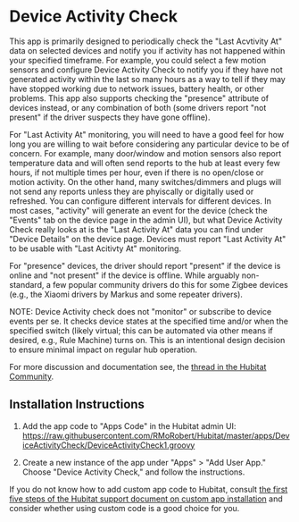 # Device Activity Check

This app is primarily designed to periodically check the "Last Acvtivity At" data on selected devices and notify you if
activity has not happened within your specified timeframe. For example, you could select a few motion sensors
and configure Device Activity Check to notify you if they have not generated activity within the last
so many hours as a way to tell if they may have stopped working due to network issues, battery health,
or other problems. This app also supports checking the "presence" attribute of devices instead, or any combination
of both (some drivers report "not present" if the driver suspects they have gone offline).

For "Last Activity At" monitoring, you will need to have a good feel for how long you are willing to wait before
considering any particular device to be of concern. For example, many door/window and motion sensors also report temperature
data and will often send reports to the hub at least every few hours, if not multiple times per hour, even if there
is no open/close or motion activity. On the other hand, many switches/dimmers and plugs will not send any
reports unless they are phyiscally or digitally used or refreshed. You can configure different intervals for different devices.
In most cases, "activity" will generate an event for the device (check the "Events" tab on the device page in the admin UI),
but what Device Activity Check really looks at is the "Last Activity At" data you can find under "Device Details" on the
device page. Devices must report "Last Activity At" to be usable with "Last Acitivty At" monitoring.

For "presence" devices, the driver should report "present" if the device is online and "not present" if the device
is offline. While arguably non-standard, a few popular community drivers do this for some Zigbee devices (e.g.,
the Xiaomi drivers by Markus and some repeater drivers).

NOTE: Device Activity check does not "monitor" or subscribe to device events per se. It checks device states at the specified
time and/or when the specified switch (likely virtual; this can be automated via other means if desired, e.g., Rule Machine)
turns on. This is an intentional design decision to ensure minimal impact on regular hub operation.

For more discussion and documentation see,
the <a  href="https://community.hubitat.com/t/release-device-activity-check-get-notifications-for-inactive-devices/42176">thread
in the Hubitat Community</a>.

## Installation Instructions

1. Add the app code to "Apps Code" in the Hubitat admin UI:
https://raw.githubusercontent.com/RMoRobert/Hubitat/master/apps/DeviceActivityCheck/DeviceActivityCheck1.groovy

2. Create a new instance of the app under "Apps" > "Add User App." Choose "Device Activity Check," and follow the instructions.

If you do not know how to add custom app code to Hubitat, consult <a  href="https://docs.hubitat.com/index.php?title=How_to_Install_Custom_Apps">the
first five steps of the Hubitat support document on custom app installation</a> and consider whether using custom code
is a good choice for you.